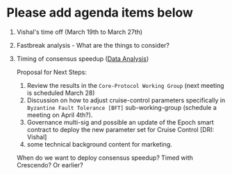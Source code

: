# Please add agenda items below

1. Vishal's time off (March 19th to March 27th)
2. Fastbreak analysis - What are the things to consider?
2. Timing of consensus speedup ([Data Analysis](https://www.notion.so/flowfoundation/Cruise-Control-headroom-for-speedups-46dc17e07ae14462b03341e4432a907d?pvs=4))
   
   Proposal for Next Steps:
   1. Review the results in the `Core-Protocol Working Group` (next meeting is scheduled March 28)
   2. Discussion on how to adjust cruise-control parameters specifically in `Byzantine Fault Tolerance [BFT]` sub-working-group (schedule a meeting on April 4th?).
   3. Governance multi-sig and possible an update of the Epoch smart contract to deploy the new parameter set for Cruise Control [DRI: Vishal]
   4. some technical background content for marketing.
  
   When do we want to deploy consensus speedup? Timed with Crescendo? Or earlier? 
